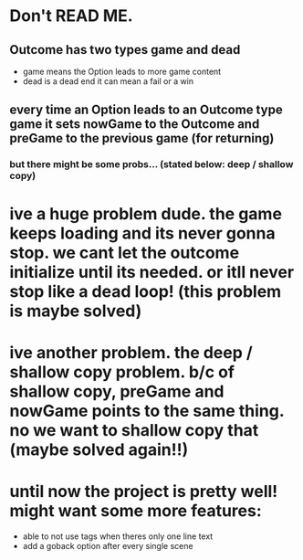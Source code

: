 # Don't READ ME.

## Outcome has two types game and dead

- game means the Option leads to more game content
- dead is a dead end it can mean a fail or a win

## every time an Option leads to an Outcome type game it sets nowGame to the Outcome and preGame to the previous game (for returning)

### but there might be some probs... (stated below: deep / shallow copy)

# ive a huge problem dude. the game keeps loading and its never gonna stop. we cant let the outcome initialize until its needed. or itll never stop like a dead loop! (this problem is maybe solved)

# ive another problem. the deep / shallow copy problem. b/c of shallow copy, preGame and nowGame points to the same thing. no we want to shallow copy that (maybe solved again!!)

# until now the project is pretty well! might want some more features:
- able to not use <text> tags when theres only one line text
- add a goback option after every single scene
